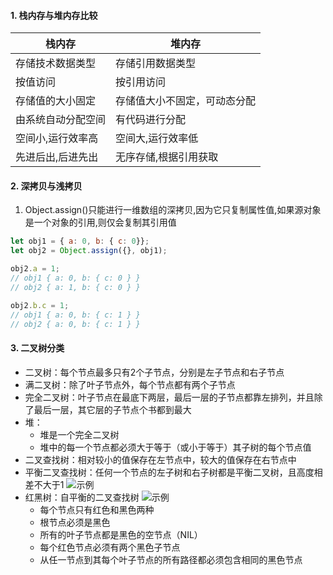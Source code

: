#### 1. 栈内存与堆内存比较
| 栈内存 | 堆内存 |
| --- | ---
| 存储技术数据类型 | 存储引用数据类型 |
| 按值访问 | 按引用访问 |
| 存储值的大小固定 | 存储值大小不固定，可动态分配 |
| 由系统自动分配空间 | 有代码进行分配 |
| 空间小,运行效率高 | 空间大,运行效率低 | 
| 先进后出,后进先出 | 无序存储,根据引用获取 | 

#### 2. 深拷贝与浅拷贝
1. Object.assign()只能进行一维数组的深拷贝,因为它只复制属性值,如果源对象是一个对象的引用,则仅会复制其引用值
```js
let obj1 = { a: 0, b: { c: 0}};
let obj2 = Object.assign({}, obj1);

obj2.a = 1;
// obj1 { a: 0, b: { c: 0 } }
// obj2 { a: 1, b: { c: 0 } }

obj2.b.c = 1;
// obj1 { a: 0, b: { c: 1 } }
// obj2 { a: 0, b: { c: 1 } }
```

#### 3. 二叉树分类
- 二叉树：每个节点最多只有2个子节点，分别是左子节点和右子节点
- 满二叉树：除了叶子节点外，每个节点都有两个子节点
- 完全二叉树：叶子节点在最底下两层，最后一层的子节点都靠左排列，并且除了最后一层，其它层的子节点个书都到最大
- 堆：
  - 堆是一个完全二叉树
  - 堆中的每一个节点都必须大于等于（或小于等于）其子树的每个节点值
- 二叉查找树：相对较小的值保存在左节点中，较大的值保存在右节点中
- 平衡二叉查找树：任何一个节点的左子树和右子树都是平衡二叉树，且高度相差不大于1
![示例](http://pic.yupoo.com/mazhenghjj/6b25c16a/129af1b9.png)
- 红黑树：自平衡的二叉查找树
![示例](http://pic.yupoo.com/mazhenghjj/f8363ddb/479a9abe.jpeg)
  - 每个节点只有红色和黑色两种
  - 根节点必须是黑色
  - 所有的叶子节点都是黑色的空节点（NIL）
  - 每个红色节点必须有两个黑色子节点
  - 从任一节点到其每个叶子节点的所有路径都必须包含相同的黑色节点

